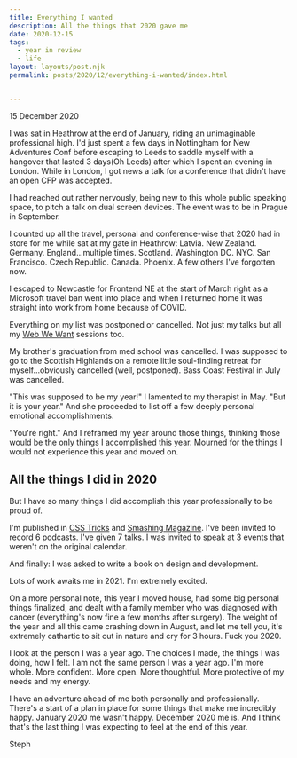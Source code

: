 ```yaml
---
title: Everything I wanted
description: All the things that 2020 gave me
date: 2020-12-15
tags:
  - year in review
  - life
layout: layouts/post.njk
permalink: posts/2020/12/everything-i-wanted/index.html


---
```


<p class="blog-post__date">15 December 2020</p>


I was sat in Heathrow at the end of January, riding an unimaginable professional high. I'd just spent a few days in Nottingham for New Adventures Conf before escaping to Leeds to saddle myself with a hangover that lasted 3 days(Oh Leeds) after which I spent an evening in London. While in London, I got news a talk for a conference that didn't have an open CFP was accepted. 

I had reached out rather nervously, being new to this whole public speaking space, to pitch a talk on dual screen devices. The event was to be in Prague in September. 

I counted up all the travel, personal and conference-wise that 2020 had in store for me while sat at my gate in Heathrow: Latvia. New Zealand. Germany. England...multiple times. Scotland. Washington DC. NYC. San Francisco. Czech Republic. Canada. Phoenix. A few others I've forgotten now.

I escaped to Newcastle for Frontend NE at the start of March right as a Microsoft travel ban went into place and when I returned home it was straight into work from home because of COVID. 

Everything on my list was postponed or cancelled. Not just my talks but all my [Web We Want](https://webwewant.fyi) sessions too. 

My brother's graduation from med school was cancelled. I was supposed to go to the Scottish Highlands on a remote little soul-finding retreat for myself...obviously cancelled (well, postponed). Bass Coast Festival in July was cancelled. 

"This was supposed to be my year!" I lamented to my therapist in May. "But it is your year." And she proceeded to list off a few deeply personal emotional accomplishments. 

"You're right." And I reframed my year around those things, thinking those would be the only things I accomplished this year. Mourned for the things I would not experience this year and moved on. 

## All the things I did in 2020

But I have so many things I did accomplish this year professionally to be proud of.

I'm published in [CSS Tricks](https://css-tricks.com/building-the-web-we-want/) and [Smashing Magazine](https://www.smashingmagazine.com/2020/11/standardizing-select-native-html-form-controls/). 
I've been invited to record 6 podcasts. 
I've given 7 talks.
I was invited to speak at 3 events that weren't on the original calendar. 

And finally: I was asked to write a book on design and development. 

Lots of work awaits me in 2021. I'm extremely excited.

On a more personal note, this year I moved house, had some big personal things finalized, and dealt with a family member who was diagnosed with cancer (everything's now fine a few months after surgery). The weight of the year and all this came crashing down in August, and let me tell you, it's extremely cathartic to sit out in nature and cry for 3 hours. Fuck you 2020. 

I look at the person I was a year ago. The choices I made, the things I was doing, how I felt. I am not the same person I was a year ago. I'm more whole. More confident. More open. More thoughtful. More protective of my needs and my energy. 

I have an adventure ahead of me both personally and professionally. There's a start of a plan in place for some things that make me incredibly happy. January 2020 me wasn't happy. December 2020 me is. And I think that's the last thing I was expecting to feel at the end of this year.

Steph

